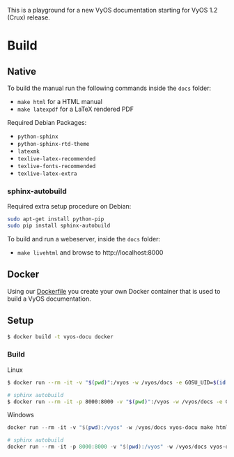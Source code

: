 This is a playground for a new VyOS documentation starting for VyOS 1.2 (Crux)
release.

# Build

## Native

To build the manual run the following commands inside the `docs` folder:

* `make html` for a HTML manual
* `make latexpdf` for a LaTeX rendered PDF

Required Debian Packages:
* `python-sphinx`
* `python-sphinx-rtd-theme`
* `latexmk`
* `texlive-latex-recommended`
* `texlive-fonts-recommended`
* `texlive-latex-extra`

### sphinx-autobuild
Required extra setup procedure on Debian:
```bash
sudo apt-get install python-pip
sudo pip install sphinx-autobuild
```

To build and run a webeserver, inside the `docs` folder:
* `make livehtml` and browse to http://localhost:8000


## Docker

Using our [Dockerfile](docker/Dockerfile) you create your own Docker container
that is used to build a VyOS documentation.

## Setup

```bash
$ docker build -t vyos-docu docker
```

### Build

Linux
```bash
$ docker run --rm -it -v "$(pwd)":/vyos -w /vyos/docs -e GOSU_UID=$(id -u) -e GOSU_GID=$(id -g) vyos-docu make html

# sphinx autobuild
$ docker run --rm -it -p 8000:8000 -v "$(pwd)":/vyos -w /vyos/docs -e GOSU_UID=$(id -u) -e GOSU_GID=$(id -g) vyos-docu make livehtml
```

Windows
```powershell
docker run --rm -it -v "$(pwd):/vyos" -w /vyos/docs vyos-docu make html

# sphinx autobuild
docker run --rm -it -p 8000:8000 -v "$(pwd):/vyos" -w /vyos/docs vyos-docu make livehtml
```

